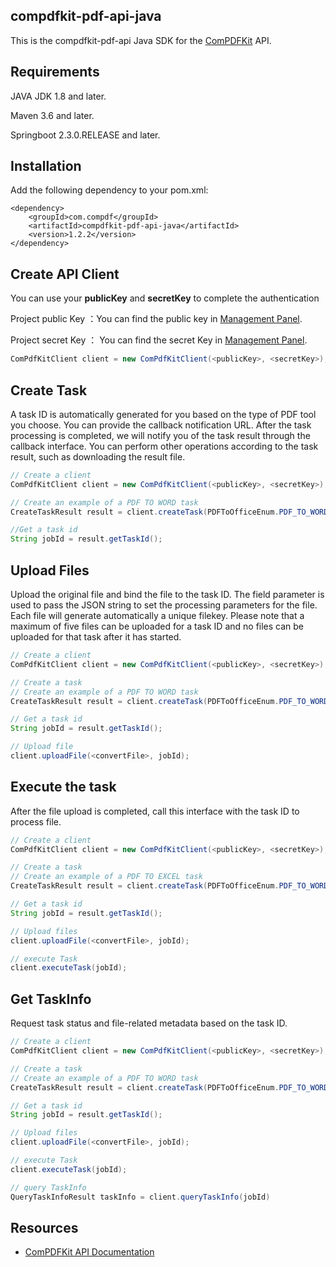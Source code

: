 ## compdfkit-pdf-api-java

This is the compdfkit-pdf-api Java SDK  for the [ComPDFKit](https://api.compdf.com/api/docs/introduction) API.

## Requirements

JAVA JDK 1.8 and later.

Maven 3.6 and later.

Springboot 2.3.0.RELEASE and later.

## Installation

Add the following dependency to your pom.xml:

```
<dependency>
    <groupId>com.compdf</groupId>
    <artifactId>compdfkit-pdf-api-java</artifactId>
    <version>1.2.2</version>
</dependency>
```

## Create API Client

You can use your **publicKey** and **secretKey** to complete the authentication

Project public Key ：You can find the public key in [Management Panel](https://api-dashboard.compdf.com/api/keys).

Project secret Key ： You can find the secret Key in [Management Panel](https://api-dashboard.compdf.com/api/keys).

```java
ComPdfKitClient client = new ComPdfKitClient(<publicKey>, <secretKey>);
```

## Create Task

A task ID is automatically generated for you based on the type of PDF tool you choose. You can provide the callback notification URL. After the task processing is completed, we will notify you of the task result through the callback interface. You can perform other operations according to the task result, such as downloading the result file.

```java
// Create a client
ComPdfKitClient client = new ComPdfKitClient(<publicKey>, <secretKey>);

// Create an example of a PDF TO WORD task
CreateTaskResult result = client.createTask(PDFToOfficeEnum.PDF_TO_WORD.getValue());

//Get a task id
String jobId = result.getTaskId();
```

## Upload Files

Upload the original file and bind the file to the task ID. The field parameter is used to pass the JSON string to set the processing parameters for the file. Each file will generate automatically a unique filekey. Please note that a maximum of five files can be uploaded for a task ID and no files can be uploaded for that task after it has started.



```java
// Create a client
ComPdfKitClient client = new ComPdfKitClient(<publicKey>, <secretKey>);

// Create a task
// Create an example of a PDF TO WORD task
CreateTaskResult result = client.createTask(PDFToOfficeEnum.PDF_TO_WORD.getValue());

// Get a task id
String jobId = result.getTaskId();

// Upload file
client.uploadFile(<convertFile>, jobId);
```



## Execute the task

After the file upload is completed, call this interface with the task ID to process file.

```java
// Create a client
ComPdfKitClient client = new ComPdfKitClient(<publicKey>, <secretKey>);

// Create a task
// Create an example of a PDF TO EXCEL task
CreateTaskResult result = client.createTask(PDFToOfficeEnum.PDF_TO_WORD.getValue());

// Get a task id
String jobId = result.getTaskId();

// Upload files
client.uploadFile(<convertFile>, jobId);

// execute Task
client.executeTask(jobId);
```

## Get TaskInfo

Request task status and file-related metadata based on the task ID.

```java
// Create a client
ComPdfKitClient client = new ComPdfKitClient(<publicKey>, <secretKey>);

// Create a task
// Create an example of a PDF TO WORD task
CreateTaskResult result = client.createTask(PDFToOfficeEnum.PDF_TO_WORD.getValue());

// Get a task id
String jobId = result.getTaskId();

// Upload files
client.uploadFile(<convertFile>, jobId);

// execute Task
client.executeTask(jobId);

// query TaskInfo
QueryTaskInfoResult taskInfo = client.queryTaskInfo(jobId)
```

## Resources

* [ComPDFKit API Documentation](https://api.compdf.com/api/docs/introduction)
